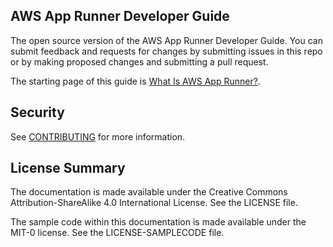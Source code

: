 ## AWS App Runner Developer Guide

The open source version of the AWS App Runner Developer Guide. You can submit feedback and requests for changes by submitting issues in this repo or by making proposed changes and submitting a pull request.

The starting page of this guide is [What Is AWS App Runner?](https://github.com/awsdocs/aws-app-runner-developer-guide/blob/main/doc_source/what-is-apprunner.md).

## Security

See [CONTRIBUTING](CONTRIBUTING.md#security-issue-notifications) for more information.

## License Summary

The documentation is made available under the Creative Commons Attribution-ShareAlike 4.0 International License. See the LICENSE file.

The sample code within this documentation is made available under the MIT-0 license. See the LICENSE-SAMPLECODE file.
